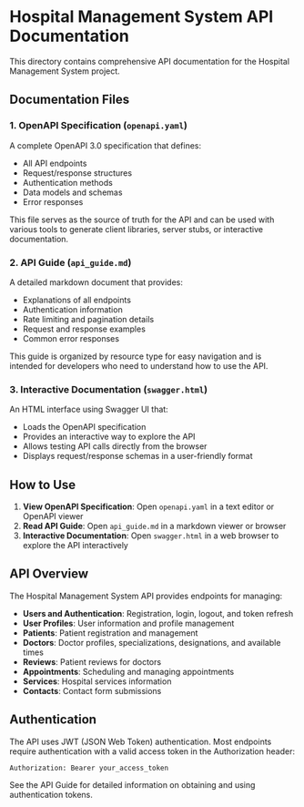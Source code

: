 # Hospital Management System API Documentation

This directory contains comprehensive API documentation for the Hospital Management System project.

## Documentation Files

### 1. OpenAPI Specification (`openapi.yaml`)

A complete OpenAPI 3.0 specification that defines:
- All API endpoints
- Request/response structures
- Authentication methods
- Data models and schemas
- Error responses

This file serves as the source of truth for the API and can be used with various tools to generate client libraries, server stubs, or interactive documentation.

### 2. API Guide (`api_guide.md`)

A detailed markdown document that provides:
- Explanations of all endpoints
- Authentication information
- Rate limiting and pagination details
- Request and response examples
- Common error responses

This guide is organized by resource type for easy navigation and is intended for developers who need to understand how to use the API.

### 3. Interactive Documentation (`swagger.html`)

An HTML interface using Swagger UI that:
- Loads the OpenAPI specification
- Provides an interactive way to explore the API
- Allows testing API calls directly from the browser
- Displays request/response schemas in a user-friendly format

## How to Use

1. **View OpenAPI Specification**: Open `openapi.yaml` in a text editor or OpenAPI viewer
2. **Read API Guide**: Open `api_guide.md` in a markdown viewer or browser
3. **Interactive Documentation**: Open `swagger.html` in a web browser to explore the API interactively

## API Overview

The Hospital Management System API provides endpoints for managing:

- **Users and Authentication**: Registration, login, logout, and token refresh
- **User Profiles**: User information and profile management
- **Patients**: Patient registration and management
- **Doctors**: Doctor profiles, specializations, designations, and available times
- **Reviews**: Patient reviews for doctors
- **Appointments**: Scheduling and managing appointments
- **Services**: Hospital services information
- **Contacts**: Contact form submissions

## Authentication

The API uses JWT (JSON Web Token) authentication. Most endpoints require authentication with a valid access token in the Authorization header:

```
Authorization: Bearer your_access_token
```

See the API Guide for detailed information on obtaining and using authentication tokens.